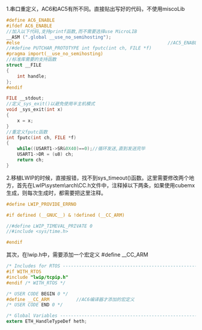 1.串口重定义，AC6和AC5有所不同。直接贴出写好的代码，不使用miscoLib

```C
#define AC6_ENABLE
#ifdef AC6_ENABLE
//加入以下代码,支持printf函数,而不需要选择use MicroLIB	
__ASM (".global __use_no_semihosting");      
#else                                                       //AC5_ENABLE
//#define PUTCHAR_PROTOTYPE int fputc(int ch, FILE *f)	
#pragma import(__use_no_semihosting)             
//标准库需要的支持函数                 
struct __FILE 
{ 
	int handle; 
}; 
#endif

FILE __stdout;       
//定义_sys_exit()以避免使用半主机模式    
void _sys_exit(int x) 
{ 
	x = x; 
} 
//重定义fputc函数 
int fputc(int ch, FILE *f)
{ 	
	while((USART1->SR&0X40)==0);//循环发送,直到发送完毕   
	USART1->DR = (u8) ch;      
	return ch;
}
```

2.移植LWIP的时候，直接报错，找不到sys_timeout()函数。这里需要修改两个地方，首先在LwIP\system\arch\CC.h文件中，注释掉以下两条，如果使用cubemx生成，则每次生成时，都需要把这里注释。

```c
#define LWIP_PROVIDE_ERRNO

#if defined (__GNUC__) & !defined (__CC_ARM)

//#define LWIP_TIMEVAL_PRIVATE 0
//#include <sys/time.h>

#endif
```

其次，在lwip.h中，需要添加一个宏定义 #define __CC_ARM

```c
/* Includes for RTOS ---------------------------------------------------------*/
#if WITH_RTOS
#include "lwip/tcpip.h"
#endif /* WITH_RTOS */

/* USER CODE BEGIN 0 */
#define __CC_ARM          //AC6编译器才添加的宏定义
/* USER CODE END 0 */

/* Global Variables ----------------------------------------------------------*/
extern ETH_HandleTypeDef heth;
```

